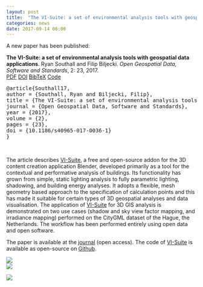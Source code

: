 ```yaml
---
layout: post
title:  "The VI-Suite: a set of environmental analysis tools with geospatial data applications"
categories: news
date: 2017-09-14 06:00
---
```


A new paper has been published:

<div class="filteredelement"><strong> The VI-Suite: a set of environmental analysis tools with geospatial data applications</strong>. Ryan Southall and Filip Biljecki. <em>Open Geospatial Data, Software and Standards</em>, 2: 23, 2017. <br /> <a href="https://opengeospatialdata.springeropen.com/track/pdf/10.1186/s40965-017-0036-1?site=opengeospatialdata.springeropen.com"><i class="fas fa-file-pdf"></i> PDF</a> <a href="http://doi.org/10.1186/s40965-017-0036-1"><i class="fas fa-external-link-alt"></i> DOI</a> <a href="#bibSouthall17" data-toggle="collapse"><i class="far fa-caret-square-down"></i> BibTeX</a> <a href="https://github.com/rgsouthall/vi-suite04"><i class="fas fa-github"></i> Code</a> <div id="bibSouthall17" class="collapse" tabindex="-1"><pre class="bibtex">@article{Southall17,
author = {Southall, Ryan and Biljecki, Filip},
title = {The VI-Suite: a set of environmental analysis tools with geospatial data applications},
journal = {Open Geospatial Data, Software and Standards},
year = {2017},
volume = {2},
pages = {23},
doi = {10.1186/s40965-017-0036-1}
}</pre></div></div>

<br/>

The article describes <a href="http://arts.brighton.ac.uk/projects/vi-suite">VI-Suite</a>, a free and open-source addon for the 3D content creation application Blender, developed primarily as a tool for the contextual and performative analysis of buildings. Its functionality has grown from simple, static lighting analysis to fully parametric lighting, shadowing, and building energy analyses. It adopts a flexible, mesh geometry based approach to the specification of calculation points and this has made it suitable for certain types of 3D geospatial analyses and data visualisation.
The application of <a href="http://arts.brighton.ac.uk/projects/vi-suite">VI-Suite</a> for 3D GIS analysis is demonstrated on two use cases (shadow and sky view factor mapping, and irradiance mapping) performed on the CityGML dataset of the Hague, the Netherlands. The workflow has been performed entirely using open data and open software.
<br/>

The paper is available at the <a href="http://dx.doi.org/10.3390/ijgi6060158">journal</a> (open access). 
The code of <a href="http://arts.brighton.ac.uk/projects/vi-suite">VI-Suite</a> is available as open-source on <a href="https://github.com/rgsouthall/vi-suite04">Github</a>.<br/>

<img src="{{ site.baseurl }}/img/2017/visuite-0.png"/><br/>
<img src="{{ site.baseurl }}/img/2017/visuite-1.png"/><br/>



<a href="http://doi.org/10.1186/s40965-017-0036-1"><img src="{{ site.baseurl }}/img/2017/visuite-2.png"/></a><br/>
